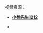 





视频资源：

- **[小徐先生1212](https://space.bilibili.com/317473362/channel/seriesdetail?sid=3393879)**

- 